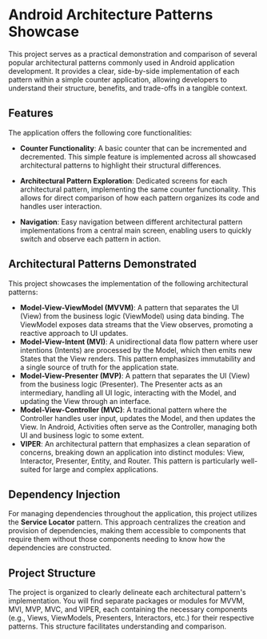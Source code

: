 # Android Architecture Patterns Showcase

This project serves as a practical demonstration and comparison of several popular architectural patterns commonly used in Android application development. 
It provides a clear, side-by-side implementation of each pattern within a simple counter application, allowing developers to understand their structure, benefits, and trade-offs in a tangible context.

## Features

The application offers the following core functionalities:

*   **Counter Functionality**: A basic counter that can be incremented and decremented.
This simple feature is implemented across all showcased architectural patterns to highlight their structural differences.
  
* **Architectural Pattern Exploration**: Dedicated screens for each architectural pattern, implementing the same counter functionality.
This allows for direct comparison of how each pattern organizes its code and handles user interaction.
  
* **Navigation**: Easy navigation between different architectural pattern implementations from a central main screen, enabling users to quickly switch and observe each pattern in action.

## Architectural Patterns Demonstrated

This project showcases the implementation of the following architectural patterns:

*   **Model-View-ViewModel (MVVM)**: A pattern that separates the UI (View) from the business logic (ViewModel) using data binding. The ViewModel exposes data streams that the View observes, promoting a reactive approach to UI updates.
*   **Model-View-Intent (MVI)**: A unidirectional data flow pattern where user intentions (Intents) are processed by the Model, which then emits new States that the View renders. This pattern emphasizes immutability and a single source of truth for the application state.
*   **Model-View-Presenter (MVP)**: A pattern that separates the UI (View) from the business logic (Presenter). The Presenter acts as an intermediary, handling all UI logic, interacting with the Model, and updating the View through an interface.
*   **Model-View-Controller (MVC)**: A traditional pattern where the Controller handles user input, updates the Model, and then updates the View. In Android, Activities often serve as the Controller, managing both UI and business logic to some extent.
*   **VIPER**: An architectural pattern that emphasizes a clean separation of concerns, breaking down an application into distinct modules: View, Interactor, Presenter, Entity, and Router. This pattern is particularly well-suited for large and complex applications.

## Dependency Injection

For managing dependencies throughout the application, this project utilizes the **Service Locator** pattern.
This approach centralizes the creation and provision of dependencies, making them accessible to components that require them without those components needing to know how the dependencies are constructed.

## Project Structure

The project is organized to clearly delineate each architectural pattern's implementation.
You will find separate packages or modules for MVVM, MVI, MVP, MVC, and VIPER, each containing the necessary components (e.g., Views, ViewModels, Presenters, Interactors, etc.) for their respective patterns.
This structure facilitates understanding and comparison.
